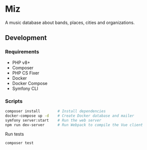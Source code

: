 # Miz

A music database about bands, places, cities and organizations.

## Development

### Requirements

- PHP v8+
- Composer
- PHP CS Fixer
- Docker
- Docker Compose
- Symfony CLI

### Scripts

```bash
composer install        # Install dependencies
docker-compose up -d    # Create Docker database and mailer
symfony server:start    # Run the web server
npm run dev-server      # Run Webpack to compile the Vue client
```

Run tests

```bash
composer test
```
